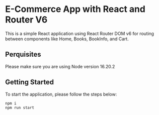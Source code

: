# E-Commerce App with React and Router V6

This is a simple React application using React Router DOM v6 for routing between components like Home, Books, BookInfo, and Cart.

## Perquisites

Please make sure you are using Node version 16.20.2

## Getting Started

To start the application, please follow the steps below:

```bash
npm i
npm run start
```
